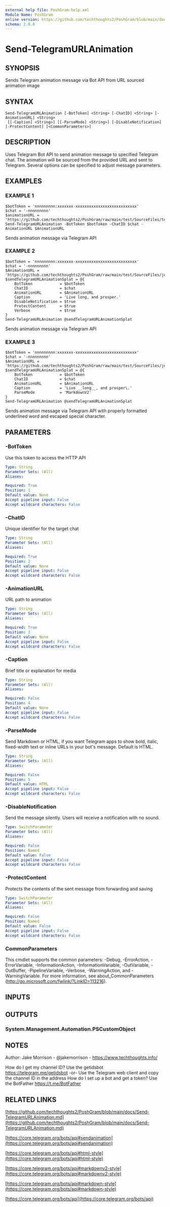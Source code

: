 ```yaml
---
external help file: PoshGram-help.xml
Module Name: PoshGram
online version: https://github.com/techthoughts2/PoshGram/blob/main/docs/Send-TelegramURLAnimation.md
schema: 2.0.0
---
```


# Send-TelegramURLAnimation

## SYNOPSIS
Sends Telegram animation message via Bot API from URL sourced animation image

## SYNTAX

```
Send-TelegramURLAnimation [-BotToken] <String> [-ChatID] <String> [-AnimationURL] <String>
 [[-Caption] <String>] [[-ParseMode] <String>] [-DisableNotification] [-ProtectContent] [<CommonParameters>]
```

## DESCRIPTION
Uses Telegram Bot API to send animation message to specified Telegram chat.
The animation will be sourced from the provided URL and sent to Telegram.
Several options can be specified to adjust message parameters.

## EXAMPLES

### EXAMPLE 1
```
$botToken = 'nnnnnnnnn:xxxxxxx-xxxxxxxxxxxxxxxxxxxxxxxxxxx'
$chat = '-nnnnnnnnn'
$animationURL = 'https://github.com/techthoughts2/PoshGram/raw/main/test/SourceFiles/techthoughts.png'
Send-TelegramURLAnimation -BotToken $botToken -ChatID $chat -AnimationURL $AnimationURL
```

Sends animation message via Telegram API

### EXAMPLE 2
```
$botToken = 'nnnnnnnnn:xxxxxxx-xxxxxxxxxxxxxxxxxxxxxxxxxxx'
$chat = '-nnnnnnnnn'
$AnimationURL = 'https://github.com/techthoughts2/PoshGram/raw/main/test/SourceFiles/jean.gif'
$sendTelegramURLAnimationSplat = @{
    BotToken            = $botToken
    ChatID              = $chat
    AnimationURL        = $AnimationURL
    Caption             = 'Live long, and prosper.'
    DisableNotification = $true
    ProtectContent      = $true
    Verbose             = $true
}
Send-TelegramURLAnimation @sendTelegramURLAnimationSplat
```

Sends animation message via Telegram API

### EXAMPLE 3
```
$botToken = 'nnnnnnnnn:xxxxxxx-xxxxxxxxxxxxxxxxxxxxxxxxxxx'
$chat = '-nnnnnnnnn'
$AnimationURL = 'https://github.com/techthoughts2/PoshGram/raw/main/test/SourceFiles/jean.gif'
$sendTelegramURLAnimationSplat = @{
    BotToken            = $botToken
    ChatID              = $chat
    AnimationURL        = $AnimationURL
    Caption             = 'Live __long__, and prosper\.'
    ParseMode           = 'MarkdownV2'
}
Send-TelegramURLAnimation @sendTelegramURLAnimationSplat
```

Sends animation message via Telegram API with properly formatted underlined word and escaped special character.

## PARAMETERS

### -BotToken
Use this token to access the HTTP API

```yaml
Type: String
Parameter Sets: (All)
Aliases:

Required: True
Position: 1
Default value: None
Accept pipeline input: False
Accept wildcard characters: False
```

### -ChatID
Unique identifier for the target chat

```yaml
Type: String
Parameter Sets: (All)
Aliases:

Required: True
Position: 2
Default value: None
Accept pipeline input: False
Accept wildcard characters: False
```

### -AnimationURL
URL path to animation

```yaml
Type: String
Parameter Sets: (All)
Aliases:

Required: True
Position: 3
Default value: None
Accept pipeline input: False
Accept wildcard characters: False
```

### -Caption
Brief title or explanation for media

```yaml
Type: String
Parameter Sets: (All)
Aliases:

Required: False
Position: 4
Default value: None
Accept pipeline input: False
Accept wildcard characters: False
```

### -ParseMode
Send Markdown or HTML, if you want Telegram apps to show bold, italic, fixed-width text or inline URLs in your bot's message.
Default is HTML.

```yaml
Type: String
Parameter Sets: (All)
Aliases:

Required: False
Position: 5
Default value: HTML
Accept pipeline input: False
Accept wildcard characters: False
```

### -DisableNotification
Send the message silently.
Users will receive a notification with no sound.

```yaml
Type: SwitchParameter
Parameter Sets: (All)
Aliases:

Required: False
Position: Named
Default value: False
Accept pipeline input: False
Accept wildcard characters: False
```

### -ProtectContent
Protects the contents of the sent message from forwarding and saving

```yaml
Type: SwitchParameter
Parameter Sets: (All)
Aliases:

Required: False
Position: Named
Default value: False
Accept pipeline input: False
Accept wildcard characters: False
```

### CommonParameters
This cmdlet supports the common parameters: -Debug, -ErrorAction, -ErrorVariable, -InformationAction, -InformationVariable, -OutVariable, -OutBuffer, -PipelineVariable, -Verbose, -WarningAction, and -WarningVariable.
For more information, see about_CommonParameters (http://go.microsoft.com/fwlink/?LinkID=113216).

## INPUTS

## OUTPUTS

### System.Management.Automation.PSCustomObject
## NOTES
Author: Jake Morrison - @jakemorrison - https://www.techthoughts.info/

How do I get my channel ID?
Use the getidsbot https://telegram.me/getidsbot  -or-  Use the Telegram web client and copy the channel ID in the address
How do I set up a bot and get a token?
Use the BotFather https://t.me/BotFather

## RELATED LINKS

[https://github.com/techthoughts2/PoshGram/blob/main/docs/Send-TelegramURLAnimation.md](https://github.com/techthoughts2/PoshGram/blob/main/docs/Send-TelegramURLAnimation.md)

[https://core.telegram.org/bots/api#sendanimation](https://core.telegram.org/bots/api#sendanimation)

[https://core.telegram.org/bots/api#html-style](https://core.telegram.org/bots/api#html-style)

[https://core.telegram.org/bots/api#markdownv2-style](https://core.telegram.org/bots/api#markdownv2-style)

[https://core.telegram.org/bots/api#markdown-style](https://core.telegram.org/bots/api#markdown-style)

[https://core.telegram.org/bots/api](https://core.telegram.org/bots/api)


